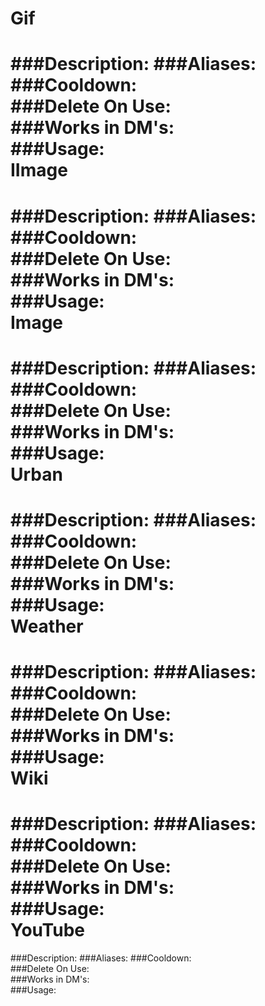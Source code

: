 Gif
===
###Description:
###Aliases:
###Cooldown:  
###Delete On Use:  
###Works in DM's:  
###Usage:  
IImage
===
###Description:
###Aliases:
###Cooldown:  
###Delete On Use:  
###Works in DM's:  
###Usage:  
Image
===
###Description:
###Aliases:
###Cooldown:  
###Delete On Use:  
###Works in DM's:  
###Usage:  
Urban
===
###Description:
###Aliases:
###Cooldown:  
###Delete On Use:  
###Works in DM's:  
###Usage:  
Weather
===
###Description:
###Aliases:
###Cooldown:  
###Delete On Use:  
###Works in DM's:  
###Usage:  
Wiki
===
###Description:
###Aliases:
###Cooldown:  
###Delete On Use:  
###Works in DM's:  
###Usage:  
YouTube
===
###Description:
###Aliases:
###Cooldown:  
###Delete On Use:  
###Works in DM's:  
###Usage:  
